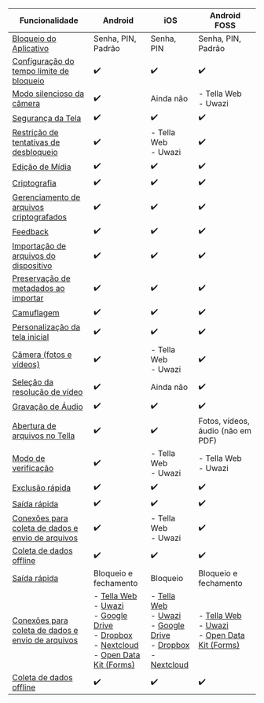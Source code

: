 
| **Funcionalidade** | **Android**| **iOS** | **Android FOSS** |
|------|------|-----|-----|
|[Bloqueio do Aplicativo](/features#app-lock)| Senha, PIN, Padrão|Senha, PIN | Senha, PIN, Padrão |
|[Configuração do tempo limite de bloqueio](/features#lock-timeout-configuration) | ✔️ | ✔️| ✔️ |
|[Modo silencioso da câmera](/features#camera-silent-mode) | ✔️ | Ainda não| - Tella Web <br />- Uwazi |
|[Segurança da Tela](/features#screen-security)| ✔️| ✔️| ✔️ |
|[Restrição de tentativas de desbloqueio](features#restrict-unlocking-attempts)| ✔️| - Tella Web <br />- Uwazi| ✔️ |
| [Edição de Mídia](/features#edit-media)| ✔️| ✔️| ✔️ |
| [Criptografia](/features#encryption)| ✔️| ✔️|  ✔️ |
| [Gerenciamento de arquivos criptografados](/features#file-management)| ✔️| ✔️| ✔️ |
| [Feedback](/features#feedback)| ✔️| ✔️| ✔️ |
| [Importação de arquivos do dispositivo](/features#import-files-from-device)| ✔️ | ✔️ | ✔️ |
| [Preservação de metadados ao importar](/features#preserve-metadata-when-importing) | ✔️ | ✔️ | ✔️ |
| [Camuflagem](/features#camouflage)| ✔️ | ✔️ | ✔️ |
| [Personalização da tela inicial](/features#homescreen-customization)| ✔️ | ✔️ |✔️ |
| [Câmera (fotos e vídeos)](/features#camera-photos-and-videos)| ✔️ | - Tella Web <br />- Uwazi | ✔️ |
| [Seleção da resolução de vídeo](/features#select-video-resolution) | ✔️ | Ainda não | ✔️ |
| [Gravação de Áudio](/features#audio-recorder) | ✔️ | ✔️ | ✔️ |
| [Abertura de arquivos no Tella](/features#open-files-in-tella) | ✔️ | ✔️ | Fotos, vídeos, áudio (não em PDF) |
| [Modo de verificação](/features#verification-mode) | ✔️ | - Tella Web <br />- Uwazi | - Tella Web <br />- Uwazi |
| [Exclusão rápida](/features#quick-delete)| ✔️ | ✔️ | ✔️ |
| [Saída rápida](/features#quick-exit)| ✔️ | ✔️ | ✔️ |
| [Conexões para coleta de dados e envio de arquivos](/features#connecting-to-servers)| ✔️ | - Tella Web <br />- Uwazi | ✔️ |
| [Coleta de dados offline](/features#offline-data-collection)| ✔️ | ✔️  | ✔️ |
| [Saída rápida](/features#quick-exit)| Bloqueio e fechamento | Bloqueio  | Bloqueio e fechamento  |
| [Conexões para coleta de dados e envio de arquivos](/features#connecting-to-servers) | - [Tella Web](/tella-web) <br />- [Uwazi](/uwazi) <br />- [Google Drive](/g-drive) <br />- [Dropbox](/dropbox) <br />- [Nextcloud](/nextcloud) <br /> - [Open Data Kit (Forms)](/odk) | - [Tella Web](/tella-web) <br />- [Uwazi](/uwazi) <br />- [Google Drive](/g-drive) <br />- [Dropbox](/dropbox) <br />- [Nextcloud](/nextcloud) |  - [Tella Web](/tella-web) <br />- [Uwazi](/uwazi) <br />- [Open Data Kit (Forms)](/odk)  |
| [Coleta de dados offline](/features#offline-data-collection) | ✔️ | ✔️ |  ✔️ |
